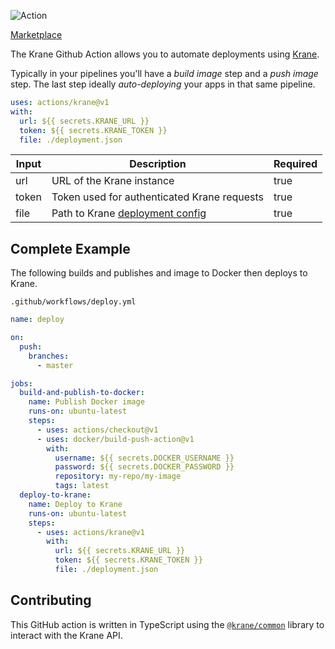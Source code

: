 ![Action](https://user-images.githubusercontent.com/21694364/103450363-49f2ae80-4c83-11eb-82a9-7fcbb8a2f4d0.png)

[Marketplace](https://github.com/marketplace/actions/krane)

The Krane Github Action allows you to automate deployments using [Krane](https://krane.sh).

Typically in your pipelines you'll have a _build image_ step and a _push image_ step. The last step ideally _auto-deploying_ your apps in that same pipeline.

```yml
uses: actions/krane@v1
with:
  url: ${{ secrets.KRANE_URL }}
  token: ${{ secrets.KRANE_TOKEN }}
  file: ./deployment.json
```

| Input | Description                                                                        | Required |
| ----- | ---------------------------------------------------------------------------------- | -------- |
| url   | URL of the Krane instance                                                          | true     |
| token | Token used for authenticated Krane requests                                        | true     |
| file  | Path to Krane [deployment config](https://www.krane.sh/#/deployment-configuration) | true     |

## Complete Example

The following builds and publishes and image to Docker then deploys to Krane.

`.github/workflows/deploy.yml`

```yml
name: deploy

on:
  push:
    branches:
      - master

jobs:
  build-and-publish-to-docker:
    name: Publish Docker image
    runs-on: ubuntu-latest
    steps:
      - uses: actions/checkout@v1
      - uses: docker/build-push-action@v1
        with:
          username: ${{ secrets.DOCKER_USERNAME }}
          password: ${{ secrets.DOCKER_PASSWORD }}
          repository: my-repo/my-image
          tags: latest
  deploy-to-krane:
    name: Deploy to Krane
    runs-on: ubuntu-latest
    steps:
      - uses: actions/krane@v1
        with:
          url: ${{ secrets.KRANE_URL }}
          token: ${{ secrets.KRANE_TOKEN }}
          file: ./deployment.json
```

## Contributing

This GitHub action is written in TypeScript using the [`@krane/common`](https://github.com/krane/common) library to interact with the Krane API.
